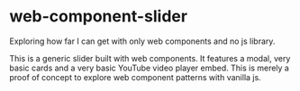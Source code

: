 # web-component-slider

Exploring how far I can get with only web components and no js library.

This is a generic slider built with web components. It features a modal, very basic cards and a very basic YouTube video player embed. This is merely a proof of concept to explore web component patterns with vanilla js.